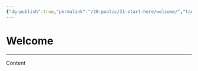 ```yaml
---
{"dg-publish":true,"permalink":"/30-public/31-start-here/welcome/","tags":["gardenEntry"]}
---
```


# Welcome
---
Content